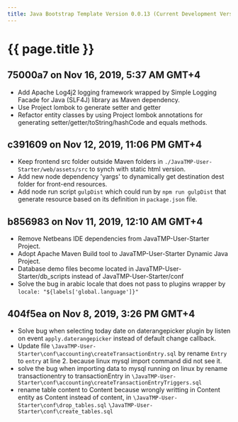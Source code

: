 ```yaml
---
title: Java Bootstrap Template Version 0.0.13 (Current Development Version)
---
```

# {{ page.title }}

## 75000a7 on Nov 16, 2019, 5:37 AM GMT+4
- Add Apache Log4j2 logging framework wrapped by Simple Logging Facade for Java (SLF4J) library as Maven dependency.
- Use Project lombok to generate setter and getter
- Refactor entity classes by using Project lombok annotations for generating setter/getter/toString/hashCode and equals methods.

## c391609 on Nov 12, 2019, 11:06 PM GMT+4
- Keep frontend src folder outside Maven folders in `./JavaTMP-User-Starter/web/assets/src` to synch with static html version.
- Add new node dependency 'yargs' to dynamically get destination dest folder for front-end resources.
- Add node run script `gulpDist` which could run by `npm run gulpDist` that generate resource based on its definition in `package.json` file.

## b856983 on Nov 11, 2019, 12:10 AM GMT+4
- Remove Netbeans IDE dependencies from JavaTMP-User-Starter Project.
- Adopt Apache Maven Build tool to JavaTMP-User-Starter Dynamic Java Project.
- Database demo files become located in JavaTMP-User-Starter/db_scripts instead of JavaTMP-User-Starter/conf
- Solve the bug in arabic locale that does not pass to plugins wrapper by `locale: "${labels['global.language']}"`

## 404f5ea on Nov 8, 2019, 3:26 PM GMT+4
- Solve bug when selecting today date on daterangepicker plugin by listen
on event `apply.daterangepicker` instead of default change callback.
- Update file `\JavaTMP-User-Starter\conf\accounting\createTransactionEntry.sql` by rename `Entry` to `entry` at line 2. because
linux mysql import command did not see it.
- solve the bug when importing data to mysql running on linux by rename transactionentry to transactionEntry in
`\JavaTMP-User-Starter\conf\accounting\createTransactionEntryTriggers.sql`
- rename table content to Content because wrongly writting in Content entity as Content instead of content, in
`\JavaTMP-User-Starter\conf\drop_tables.sql`
`\JavaTMP-User-Starter\conf\create_tables.sql`